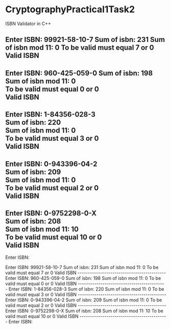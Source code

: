 # CryptographyPractical1Task2
ISBN Validator in C++

Enter ISBN: 99921-58-10-7
Sum of isbn: 231
Sum of isbn mod 11: 0
To be valid must equal 7 or 0
Valid ISBN
-------------------------------------------
Enter ISBN: 960-425-059-0 
Sum of isbn: 198     
Sum of isbn mod 11: 0   
To be valid must equal 0 or 0    
Valid ISBN                        
-------------------------------------------      
Enter ISBN: 1-84356-028-3                           
Sum of isbn: 220                       
Sum of isbn mod 11: 0             
To be valid must equal 3 or 0  
Valid ISBN                 
-------------------------------------------   
Enter ISBN: 0-943396-04-2         
Sum of isbn: 209      
Sum of isbn mod 11: 0   
To be valid must equal 2 or 0    
Valid ISBN             
------------------------------------------- 
Enter ISBN: 0-9752298-0-X     
Sum of isbn: 208           
Sum of isbn mod 11: 10     
To be valid must equal 10 or 0   
Valid ISBN                      
-------------------------------------------   
Enter ISBN:  



Enter ISBN: 99921-58-10-7                                                                                                                                                         Sum of isbn: 231                                                                                                                                                                 Sum of isbn mod 11: 0                                                                                                                                                             To be valid must equal 7 or 0                                                                                                                                                     Valid ISBN                                                                                                                                                                       -------------------------------------------                                                                                                                                       Enter ISBN: 960-425-059-0                                                                                                                                                         Sum of isbn: 198                                                                                                                                                                 Sum of isbn mod 11: 0                                                                                                                                                             To be valid must equal 0 or 0                                                                                                                                                     Valid ISBN                                                                                                                                                                       -------------------------------------------                                                                                                                                       Enter ISBN: 1-84356-028-3                                                                                                                                                         Sum of isbn: 220                                                                                                                                                                 Sum of isbn mod 11: 0                                                                                                                                                             To be valid must equal 3 or 0                                                                                                                                                     Valid ISBN                                                                                                                                                                       -------------------------------------------                                                                                                                                       Enter ISBN: 0-943396-04-2                                                                                                                                                         Sum of isbn: 209                                                                                                                                                                 Sum of isbn mod 11: 0                                                                                                                                                             To be valid must equal 2 or 0                                                                                                                                                     Valid ISBN                                                                                                                                                                       -------------------------------------------                                                                                                                                       Enter ISBN: 0-9752298-0-X                                                                                                                                                         Sum of isbn: 208                                                                                                                                                                 Sum of isbn mod 11: 10                                                                                                                                                           To be valid must equal 10 or 0                                                                                                                                                   Valid ISBN                                                                                                                                                                       -------------------------------------------                                                                                                                                       Enter ISBN:  


